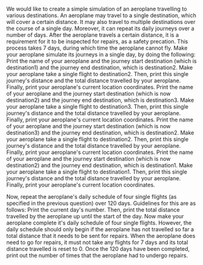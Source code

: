 We would like to create a simple simulation of an aeroplane travelling to various destinations. An aeroplane may travel to a single destination, which will cover a certain distance. It may also travel to multiple destinations over the course of a single day. Moreover, it can repeat its daily journeys over a number of days. After the aeroplane travels a certain distance, it is a requirement for it to be inspected for repairs, as a safety precation. This process takes 7 days, during which time the aeroplane cannot fly.
Make your aeroplane simulate its journeys in a single day, by doing the following:
Print the name of your aeroplane and the journey start destination (which is destination1) and the journey end destination, which is destination2. Make your aeroplane take a single flight to destination2. Then, print this single journey's distance and the total distance travelled by your aeroplane. Finally, print your aeroplane's current location coordinates.
Print the name of your aeroplane and the journey start destination (which is now destination2) and the journey end destination, which is destination3. Make your aeroplane take a single flight to destination3. Then, print this single journey's distance and the total distance travelled by your aeroplane. Finally, print your aeroplane's current location coordinates.
Print the name of your aeroplane and the journey start destination (which is now destination3) and the journey end destination, which is destination2. Make your aeroplane take a single flight to destination2. Then, print this single journey's distance and the total distance travelled by your aeroplane. Finally, print your aeroplane's current location coordinates.
Print the name of your aeroplane and the journey start destination (which is now destination2) and the journey end destination, which is destination1. Make your aeroplane take a single flight to destination1. Then, print this single journey's distance and the total distance travelled by your aeroplane. Finally, print your aeroplane's current location coordinates.

Now, repeat the aeroplane's daily schedule of four single flights (as specified in the previous question) over 120 days. Guidelines for this are as follows:
Print the current day's number. Then, print the total distance travelled by the aeroplane up until the start of the day.
Now make your aeroplane complete it's daily schedule of four single flights. However, the daily schedule should only begin if the aeroplane has not travelled so far a total distance that it needs to be sent for repairs. When the aeroplane does need to go for repairs, it must not take any flights for 7 days and its total distance travelled is reset to 0.
Once the 120 days have been completed, print out the number of times that the aeroplane had to undergo repairs.

